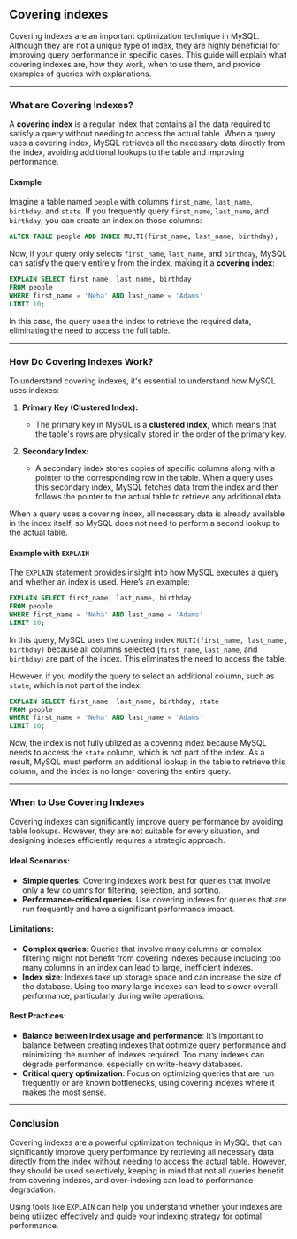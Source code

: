 ## Covering indexes

Covering indexes are an important optimization technique in MySQL. Although they are not a unique type of index, they are highly beneficial for improving query performance in specific cases. This guide will explain what covering indexes are, how they work, when to use them, and provide examples of queries with explanations.

---

### What are Covering Indexes?

A **covering index** is a regular index that contains all the data required to satisfy a query without needing to access the actual table. When a query uses a covering index, MySQL retrieves all the necessary data directly from the index, avoiding additional lookups to the table and improving performance.

#### Example

Imagine a table named `people` with columns `first_name`, `last_name`, `birthday`, and `state`. If you frequently query `first_name`, `last_name`, and `birthday`, you can create an index on those columns:

```sql
ALTER TABLE people ADD INDEX MULTI(first_name, last_name, birthday);
```

Now, if your query only selects `first_name`, `last_name`, and `birthday`, MySQL can satisfy the query entirely from the index, making it a **covering index**:

```sql
EXPLAIN SELECT first_name, last_name, birthday
FROM people
WHERE first_name = 'Neha' AND last_name = 'Adams'
LIMIT 10;
```

In this case, the query uses the index to retrieve the required data, eliminating the need to access the full table.

---

### How Do Covering Indexes Work?

To understand covering indexes, it's essential to understand how MySQL uses indexes:

1. **Primary Key (Clustered Index):**

   - The primary key in MySQL is a **clustered index**, which means that the table's rows are physically stored in the order of the primary key.

2. **Secondary Index:**
   - A secondary index stores copies of specific columns along with a pointer to the corresponding row in the table. When a query uses this secondary index, MySQL fetches data from the index and then follows the pointer to the actual table to retrieve any additional data.

When a query uses a covering index, all necessary data is already available in the index itself, so MySQL does not need to perform a second lookup to the actual table.

#### Example with `EXPLAIN`

The `EXPLAIN` statement provides insight into how MySQL executes a query and whether an index is used. Here’s an example:

```sql
EXPLAIN SELECT first_name, last_name, birthday
FROM people
WHERE first_name = 'Neha' AND last_name = 'Adams'
LIMIT 10;
```

In this query, MySQL uses the covering index `MULTI(first_name, last_name, birthday)` because all columns selected (`first_name`, `last_name`, and `birthday`) are part of the index. This eliminates the need to access the table.

However, if you modify the query to select an additional column, such as `state`, which is not part of the index:

```sql
EXPLAIN SELECT first_name, last_name, birthday, state
FROM people
WHERE first_name = 'Neha' AND last_name = 'Adams'
LIMIT 10;
```

Now, the index is not fully utilized as a covering index because MySQL needs to access the `state` column, which is not part of the index. As a result, MySQL must perform an additional lookup in the table to retrieve this column, and the index is no longer covering the entire query.

---

### When to Use Covering Indexes

Covering indexes can significantly improve query performance by avoiding table lookups. However, they are not suitable for every situation, and designing indexes efficiently requires a strategic approach.

#### Ideal Scenarios:

- **Simple queries**: Covering indexes work best for queries that involve only a few columns for filtering, selection, and sorting.
- **Performance-critical queries**: Use covering indexes for queries that are run frequently and have a significant performance impact.

#### Limitations:

- **Complex queries**: Queries that involve many columns or complex filtering might not benefit from covering indexes because including too many columns in an index can lead to large, inefficient indexes.
- **Index size**: Indexes take up storage space and can increase the size of the database. Using too many large indexes can lead to slower overall performance, particularly during write operations.

#### Best Practices:

- **Balance between index usage and performance**: It’s important to balance between creating indexes that optimize query performance and minimizing the number of indexes required. Too many indexes can degrade performance, especially on write-heavy databases.
- **Critical query optimization**: Focus on optimizing queries that are run frequently or are known bottlenecks, using covering indexes where it makes the most sense.

---

### Conclusion

Covering indexes are a powerful optimization technique in MySQL that can significantly improve query performance by retrieving all necessary data directly from the index without needing to access the actual table. However, they should be used selectively, keeping in mind that not all queries benefit from covering indexes, and over-indexing can lead to performance degradation.

Using tools like `EXPLAIN` can help you understand whether your indexes are being utilized effectively and guide your indexing strategy for optimal performance.
